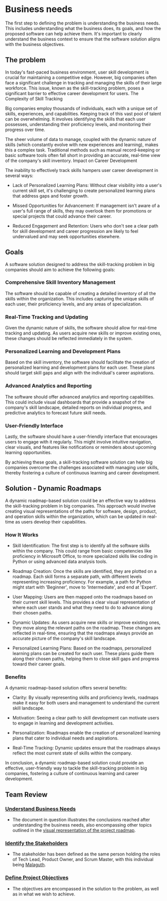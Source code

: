 # Business needs

The first step to defining the problem is understanding the business needs. This includes understanding what the business does, its goals, and how the proposed software can help achieve them. It's important to clearly understand the business context to ensure that the software solution aligns with the business objectives.

## The problem

In today's fast-paced business environment, user skill development is crucial for maintaining a competitive edge. However, big companies often face a significant challenge in tracking and managing the skills of their large workforce. This issue, known as the skill-tracking problem, poses a significant barrier to effective career development for users.
The Complexity of Skill Tracking

Big companies employ thousands of individuals, each with a unique set of skills, experiences, and capabilities. Keeping track of this vast pool of talent can be overwhelming. It involves identifying the skills that each user possesses, understanding their proficiency levels, and monitoring their progress over time.

The sheer volume of data to manage, coupled with the dynamic nature of skills (which constantly evolve with new experiences and learning), makes this a complex task. Traditional methods such as manual record-keeping or basic software tools often fall short in providing an accurate, real-time view of the company's skill inventory.
Impact on Career Development

The inability to effectively track skills hampers user career development in several ways:

- Lack of Personalized Learning Plans: Without clear visibility into a user's current skill set, it's challenging to create personalized learning plans that address gaps and foster growth.

- Missed Opportunities for Advancement: If management isn't aware of a user's full range of skills, they may overlook them for promotions or special projects that could advance their career.

- Reduced Engagement and Retention: Users who don't see a clear path for skill development and career progression are likely to feel undervalued and may seek opportunities elsewhere.

## Goals

A software solution designed to address the skill-tracking problem in big companies should aim to achieve the following goals:

### Comprehensive Skill Inventory Management

The software should be capable of creating a detailed inventory of all the skills within the organization. This includes capturing the unique skills of each user, their proficiency levels, and any areas of specialization.

### Real-Time Tracking and Updating

Given the dynamic nature of skills, the software should allow for real-time tracking and updating. As users acquire new skills or improve existing ones, these changes should be reflected immediately in the system.

### Personalized Learning and Development Plans

Based on the skill inventory, the software should facilitate the creation of personalized learning and development plans for each user. These plans should target skill gaps and align with the individual's career aspirations.

### Advanced Analytics and Reporting

The software should offer advanced analytics and reporting capabilities. This could include visual dashboards that provide a snapshot of the company's skill landscape, detailed reports on individual progress, and predictive analytics to forecast future skill needs.

### User-Friendly Interface

Lastly, the software should have a user-friendly interface that encourages users to engage with it regularly. This might involve intuitive navigation, clear visuals, and features like notifications or reminders about upcoming learning opportunities.

By achieving these goals, a skill-tracking software solution can help big companies overcome the challenges associated with managing user skills, thereby fostering a culture of continuous learning and career development.

## Solution - Dynamic Roadmaps

A dynamic roadmap-based solution could be an effective way to address the skill-tracking problem in big companies. This approach would involve creating visual representations of the paths for software, design, product, and operation skills within the organization, which can be updated in real-time as users develop their capabilities.

### How It Works

- Skill Identification: The first step is to identify all the software skills within the company. This could range from basic competencies like proficiency in Microsoft Office, to more specialized skills like coding in Python or using advanced data analysis tools.

- Roadmap Creation: Once the skills are identified, they are plotted on a roadmap. Each skill forms a separate path, with different levels representing increasing proficiency. For example, a path for Python might start with 'Beginner', move to 'Intermediate', and end at 'Expert'.

- User Mapping: Users are then mapped onto the roadmaps based on their current skill levels. This provides a clear visual representation of where each user stands and what they need to do to advance along their chosen paths.

- Dynamic Updates: As users acquire new skills or improve existing ones, they move along the relevant paths on the roadmap. These changes are reflected in real-time, ensuring that the roadmaps always provide an accurate picture of the company's skill landscape.

- Personalized Learning Plans: Based on the roadmaps, personalized learning plans can be created for each user. These plans guide them along their chosen paths, helping them to close skill gaps and progress toward their career goals.

### Benefits

A dynamic roadmap-based solution offers several benefits:

- Clarity: By visually representing skills and proficiency levels, roadmaps make it easy for both users and management to understand the current skill landscape.

- Motivation: Seeing a clear path to skill development can motivate users to engage in learning and development activities.

- Personalization: Roadmaps enable the creation of personalized learning plans that cater to individual needs and aspirations.

- Real-Time Tracking: Dynamic updates ensure that the roadmaps always reflect the most current state of skills within the company.

In conclusion, a dynamic roadmap-based solution could provide an effective, user-friendly way to tackle the skill-tracking problem in big companies, fostering a culture of continuous learning and career development.

## Team Review
### [Understand Business Needs](./business_needs.md)
- The document in question illustrates the conclusions reached after understanding the business needs, also encompassing other topics outlined in the [visual representation of the project roadmap](https://roadmap.sh/r?id=65889a0f54b577105138dda8).

### [Identify the Stakeholders](readme.md) 
- The stakeholder has been defined as the same person holding the roles of Tech Lead, Product Owner, and Scrum Master, with this individual being [Malaguth](https://github.com/Malaguth).

### [Define Project Objectives](./business_needs.md)

- The objectives are encompassed in the solution to the problem, as well as in what we wish to achieve.
